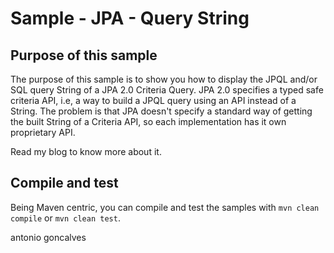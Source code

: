 # Sample - JPA - Query String

## Purpose of this sample

The purpose of this sample is to show you how to display the JPQL and/or SQL query String of a JPA 2.0 Criteria Query. JPA 2.0 specifies a typed safe criteria API, i.e, a way to build a JPQL query using an API instead of a String. The problem is that JPA doesn't specify a standard way of getting the built String of a Criteria API, so each implementation has it own proprietary API.

Read my blog to know more about it.

## Compile and test

Being Maven centric, you can compile and test the samples with `mvn clean compile` or `mvn clean test`.

<div class="footer">
  <span class="footerTitle"><span class="uc">a</span>ntonio <span class="uc">g</span>oncalves</span>
</div>